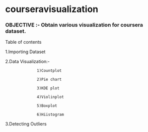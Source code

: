 # courseravisualization

### OBJECTIVE :- Obtain various visualization for coursera dataset.

Table of contents

1.Importing Dataset

2.Data Visualization:-

                  1)Countplot

                  2)Pie chart

                  3)KDE plot

                  4)Violinplot

                  5)Boxplot

                  6)Hiistogram

3.Detecting Outliers
